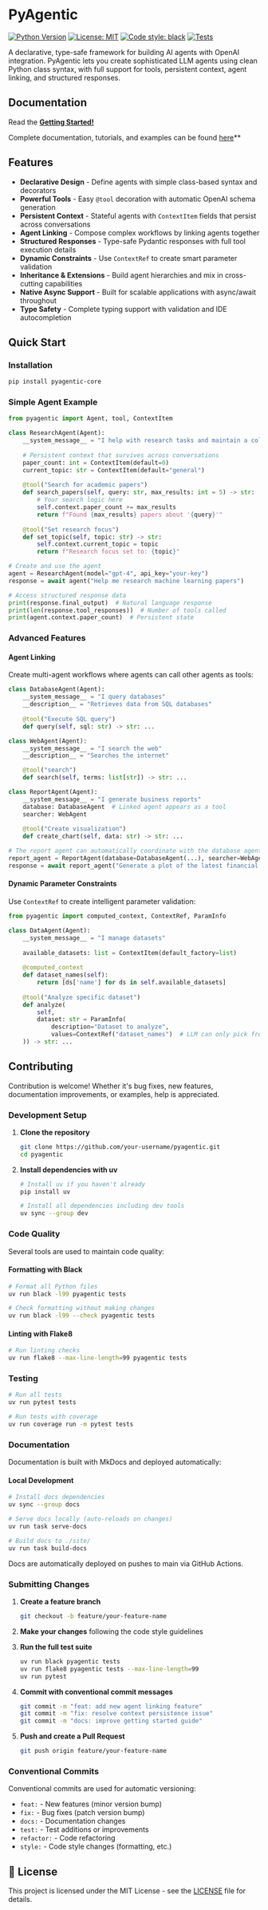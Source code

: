 # PyAgentic

[![Python Version](https://img.shields.io/badge/python-3.13%2B-blue.svg)](https://www.python.org/downloads/)
[![License: MIT](https://img.shields.io/badge/License-MIT-yellow.svg)](https://opensource.org/licenses/MIT)
[![Code style: black](https://img.shields.io/badge/code%20style-black-000000.svg)](https://github.com/psf/black)
[![Tests](https://github.com/rmikulec/pyagentic/workflows/Tests/badge.svg?branch=main)](https://github.com/rmikulec/pyAgentic/actions/workflows/testing.yml?query=branch%3Amain)

A declarative, type-safe framework for building AI agents with OpenAI integration. PyAgentic lets you create sophisticated LLM agents using clean Python class syntax, with full support for tools, persistent context, agent linking, and structured responses.

## Documentation

Read the **[Getting Started!](https://rmikulec.github.io/pyAgentic/getting-started/)**

Complete documentation, tutorials, and examples can be found [here](https://rmikulec.github.io/pyagentic)**

## Features

- **Declarative Design** - Define agents with simple class-based syntax and decorators
- **Powerful Tools** - Easy `@tool` decoration with automatic OpenAI schema generation
- **Persistent Context** - Stateful agents with `ContextItem` fields that persist across conversations
- **Agent Linking** - Compose complex workflows by linking agents together
- **Structured Responses** - Type-safe Pydantic responses with full tool execution details
- **Dynamic Constraints** - Use `ContextRef` to create smart parameter validation
- **Inheritance & Extensions** - Build agent hierarchies and mix in cross-cutting capabilities
- **Native Async Support** - Built for scalable applications with async/await throughout
- **Type Safety** - Complete typing support with validation and IDE autocompletion

## Quick Start

### Installation

```bash
pip install pyagentic-core
```

### Simple Agent Example

```python
from pyagentic import Agent, tool, ContextItem

class ResearchAgent(Agent):
    __system_message__ = "I help with research tasks and maintain a collection of papers"
    
    # Persistent context that survives across conversations
    paper_count: int = ContextItem(default=0)
    current_topic: str = ContextItem(default="general")
    
    @tool("Search for academic papers")
    def search_papers(self, query: str, max_results: int = 5) -> str:
        # Your search logic here
        self.context.paper_count += max_results
        return f"Found {max_results} papers about '{query}'"
    
    @tool("Set research focus")
    def set_topic(self, topic: str) -> str:
        self.context.current_topic = topic
        return f"Research focus set to: {topic}"

# Create and use the agent
agent = ResearchAgent(model="gpt-4", api_key="your-key")
response = await agent("Help me research machine learning papers")

# Access structured response data
print(response.final_output)  # Natural language response
print(len(response.tool_responses))  # Number of tools called
print(agent.context.paper_count)  # Persistent state
```

### Advanced Features

#### Agent Linking
Create multi-agent workflows where agents can call other agents as tools:

```python
class DatabaseAgent(Agent):
    __system_message__ = "I query databases"
    __description__ = "Retrieves data from SQL databases"
    
    @tool("Execute SQL query")
    def query(self, sql: str) -> str: ...

class WebAgent(Agent):
    __system_message__ = "I search the web"
    __description__ = "Searches the internet"

    @tool("search")
    def search(self, terms: list[str]) -> str: ...

class ReportAgent(Agent):
    __system_message__ = "I generate business reports"
    database: DatabaseAgent  # Linked agent appears as a tool
    searcher: WebAgent
    
    @tool("Create visualization")
    def create_chart(self, data: str) -> str: ...

# The report agent can automatically coordinate with the database agent
report_agent = ReportAgent(database=DatabaseAgent(...), searcher=WebAgent(...))
response = await report_agent("Generate a plot of the latest financial data")
```

#### Dynamic Parameter Constraints
Use `ContextRef` to create intelligent parameter validation:

```python
from pyagentic import computed_context, ContextRef, ParamInfo

class DataAgent(Agent):
    __system_message__ = "I manage datasets"
    
    available_datasets: list = ContextItem(default_factory=list)
    
    @computed_context
    def dataset_names(self):
        return [ds['name'] for ds in self.available_datasets]
    
    @tool("Analyze specific dataset")
    def analyze(
        self, 
        dataset: str = ParamInfo(
            description="Dataset to analyze",
            values=ContextRef("dataset_names")  # LLM can only pick from available datasets
    )) -> str: ...
```

## Contributing

Contribution is welcome! Whether it's bug fixes, new features, documentation improvements, or examples, help is appreciated.

### Development Setup

1. **Clone the repository**
   ```bash
   git clone https://github.com/your-username/pyagentic.git
   cd pyagentic
   ```

2. **Install dependencies with uv**
   ```bash
   # Install uv if you haven't already
   pip install uv
   
   # Install all dependencies including dev tools
   uv sync --group dev
   ```

### Code Quality

Several tools are used to maintain code quality:

#### Formatting with Black
```bash
# Format all Python files
uv run black -l99 pyagentic tests

# Check formatting without making changes
uv run black -l99 --check pyagentic tests
```

#### Linting with Flake8
```bash
# Run linting checks
uv run flake8 --max-line-length=99 pyagentic tests 
```


### Testing

```bash
# Run all tests
uv run pytest tests

# Run tests with coverage
uv run coverage run -m pytest tests
```

### Documentation

Documentation is built with MkDocs and deployed automatically:

#### Local Development
```bash
# Install docs dependencies
uv sync --group docs

# Serve docs locally (auto-reloads on changes)
uv run task serve-docs

# Build docs to ./site/
uv run task build-docs
```

Docs are automatically deployed on pushes to main via GitHub Actions.

### Submitting Changes

1. **Create a feature branch**
   ```bash
   git checkout -b feature/your-feature-name
   ```

2. **Make your changes** following the code style guidelines

3. **Run the full test suite**
   ```bash
   uv run black pyagentic tests
   uv run flake8 pyagentic tests --max-line-length=99
   uv run pytest
   ```

4. **Commit with conventional commit messages**
   ```bash
   git commit -m "feat: add new agent linking feature"
   git commit -m "fix: resolve context persistence issue"
   git commit -m "docs: improve getting started guide"
   ```

5. **Push and create a Pull Request**
   ```bash
   git push origin feature/your-feature-name
   ```

### Conventional Commits

Conventional commits are used for automatic versioning:

- `feat:` - New features (minor version bump)
- `fix:` - Bug fixes (patch version bump)
- `docs:` - Documentation changes
- `test:` - Test additions or improvements
- `refactor:` - Code refactoring
- `style:` - Code style changes (formatting, etc.)


## 📄 License

This project is licensed under the MIT License - see the [LICENSE](LICENSE) file for details.
